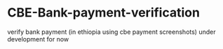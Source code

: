 # CBE-Bank-payment-verification
verify bank payment (in ethiopia using cbe payment screenshots)
under development for now
